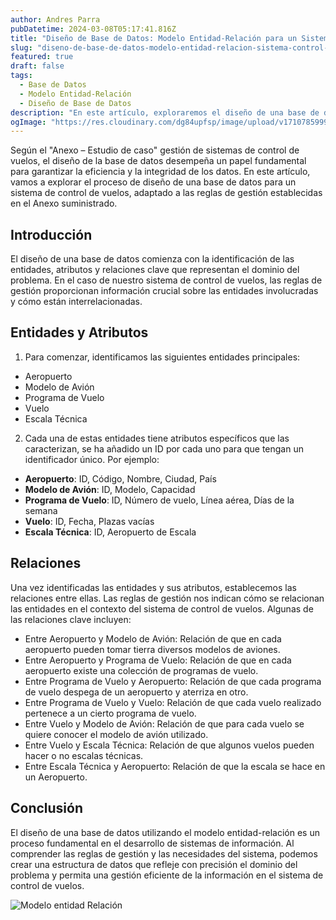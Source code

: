 ```yaml
---
author: Andres Parra
pubDatetime: 2024-03-08T05:17:41.816Z
title: "Diseño de Base de Datos: Modelo Entidad-Relación para un Sistema de Control de Vuelos"
slug: "diseno-de-base-de-datos-modelo-entidad-relacion-sistema-control-vuelos"
featured: true
draft: false
tags:
  - Base de Datos
  - Modelo Entidad-Relación
  - Diseño de Base de Datos
description: "En este artículo, exploraremos el diseño de una base de datos para un sistema de control de vuelos, adaptado a las reglas de gestión establecidas. Desde la identificación de entidades y atributos hasta la definición de relaciones, aprenderemos a crear un modelo entidad-relación que satisfaga los requisitos del sistema."
ogImage: "https://res.cloudinary.com/dg84upfsp/image/upload/v1710785999/adso-blog/tak4pmyoa3adkvmgedvm.jpg"
---
```


Según el "Anexo – Estudio de caso" gestión de sistemas de control de vuelos, el diseño de la base de datos desempeña un papel fundamental para garantizar la eficiencia y la integridad de los datos. En este artículo, vamos a explorar el proceso de diseño de una base de datos para un sistema de control de vuelos, adaptado a las reglas de gestión establecidas en el Anexo suministrado.

## Introducción

El diseño de una base de datos comienza con la identificación de las entidades, atributos y relaciones clave que representan el dominio del problema. En el caso de nuestro sistema de control de vuelos, las reglas de gestión proporcionan información crucial sobre las entidades involucradas y cómo están interrelacionadas.

## Entidades y Atributos

1. Para comenzar, identificamos las siguientes entidades principales:

- Aeropuerto
- Modelo de Avión
- Programa de Vuelo
- Vuelo
- Escala Técnica

2. Cada una de estas entidades tiene atributos específicos que las caracterizan, se ha añadido un ID por cada uno para que tengan un identificador único. Por ejemplo:

- **Aeropuerto**: ID, Código, Nombre, Ciudad, País
- **Modelo de Avión**: ID, Modelo, Capacidad
- **Programa de Vuelo**: ID, Número de vuelo, Línea aérea, Días de la semana
- **Vuelo**: ID, Fecha, Plazas vacías
- **Escala Técnica**: ID, Aeropuerto de Escala
  

## Relaciones

Una vez identificadas las entidades y sus atributos, establecemos las relaciones entre ellas. Las reglas de gestión nos indican cómo se relacionan las entidades en el contexto del sistema de control de vuelos. Algunas de las relaciones clave incluyen:

- Entre Aeropuerto y Modelo de Avión: Relación de que en cada aeropuerto pueden tomar tierra diversos modelos de aviones.
- Entre Aeropuerto y Programa de Vuelo: Relación de que en cada aeropuerto existe una colección de programas de vuelo.
- Entre Programa de Vuelo y Aeropuerto: Relación de que cada programa de vuelo despega de un aeropuerto y aterriza en otro.
- Entre Programa de Vuelo y Vuelo: Relación de que cada vuelo realizado pertenece a un cierto programa de vuelo.
- Entre Vuelo y Modelo de Avión: Relación de que para cada vuelo se quiere conocer el modelo de avión utilizado.
- Entre Vuelo y Escala Técnica: Relación de que algunos vuelos pueden hacer o no escalas técnicas.
- Entre Escala Técnica y Aeropuerto: Relación de que la escala se hace en un Aeropuerto. 

## Conclusión

El diseño de una base de datos utilizando el modelo entidad-relación es un proceso fundamental en el desarrollo de sistemas de información. Al comprender las reglas de gestión y las necesidades del sistema, podemos crear una estructura de datos que refleje con precisión el dominio del problema y permita una gestión eficiente de la información en el sistema de control de vuelos.

![Modelo entidad Relación](https://res.cloudinary.com/dg84upfsp/image/upload/v1710785999/adso-blog/tak4pmyoa3adkvmgedvm.jpg "Modelo entidad Relación")